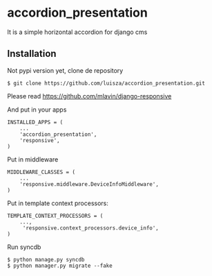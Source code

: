 accordion_presentation
======================

It is a simple horizontal accordion for django cms 


Installation
-----------------------

Not pypi version yet, clone de repository 

    $ git clone https://github.com/luisza/accordion_presentation.git

Please read https://github.com/mlavin/django-responsive

And put in your apps

    INSTALLED_APPS = (
        ...
        'accordion_presentation',
        'responsive',
    )

Put in middleware 

    MIDDLEWARE_CLASSES = (
        ...
        'responsive.middleware.DeviceInfoMiddleware',
    )

Put in template context processors:

    TEMPLATE_CONTEXT_PROCESSORS = (
        ...,
         'responsive.context_processors.device_info',
    )

Run syncdb

    $ python manage.py syncdb
    $ python manager.py migrate --fake

